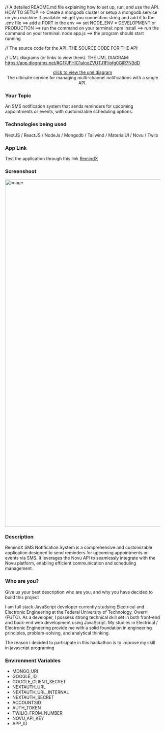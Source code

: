// A detailed README.md file explaining how to set up, run, and use the API.
HOW TO SETUP
==> Create a mongodb cluster or setup a mongodb service on you machine if available
==> get you connection string and add it to the .env file
==> add a PORT in the env
==> set NODE_ENV = DEVELOPMENT or PRODUCTION
==> run the command on your terminal: npm install
==> run the command on your terminal: node app.js
==> the program should start running

// The source code for the API.
THE SOURCE CODE FOR THE API:

// UML diagrams (or links to view them).
THE UML DIAGRAM: https://app.diagrams.net/#G17JFHIC1ulqoZVUTJ1Fliofg0GiR7N3dD

<div align="center">
    <a href="https://app.diagrams.net/#G17JFHIC1ulqoZVUTJ1Fliofg0GiR7N3dD" target="_blank"> click to view the uml diagram
</a>
</div>

<div align="center">
The ultimate service for managing multi-channel notifications with a single API.
</div>

<h3>Your Topic</h3>
<p>An SMS notification system that sends reminders for upcoming appointments or events, with customizable scheduling options.</p>

<h3>Technologies being used</h3>
<p>NextJS / ReactJS / NodeJs / Mongodb / Tailwind / MaterialUI / Novu  / Twilo </p>

<h3>App Link</h3>
Test the application through this link
<a href ="https://remind-x.vercel.app/" target="_blank">RemindX</a>

<h3>Screenshoot</h3>
<img width="1128" alt="image" src="https://res.cloudinary.com/dnrqrebbt/image/upload/v1685244055/home_z4atuj.png">

<h3>Description</h3>
<p>RemindX SMS Notification System is a comprehensive and customizable application designed to send reminders for upcoming appointments or events via SMS. It leverages the Novu API to seamlessly integrate with the Novu platform, enabling efficient communication and scheduling management.</p>

<h3>Who are you?</h3>
<p>Give us your best description who are you, and why you have decided to build this project</p>
<p>
I am full stack JavaScript developer currently studying Electrical and Electronic Engineering at the Federal University of Technology, Owerri (FUTO). As a developer, I possess strong technical skill set in both front-end and back-end web development using JavaScript. My studies in Electrical / Electronic Engineering provide me with a solid foundation in engineering principles, problem-solving, and analytical thinking.
</p>

<p>
The reason i decided to participate in this hackathon is to improve my skill in javascript programing
</p>
<p>
<h3> Environment Variables </h3>
<ul>
    <li>MONGO_URI</li>
    <li>GOOGLE_ID</li>
    <li>GOOGLE_CLIENT_SECRET</li>
    <li>NEXTAUTH_URL</li>
    <li>NEXTAUTH_URL_INTERNAL</li>
    <li>NEXTAUTH_SECRET</li>
    <li>ACCOUNTSID</li>
    <li>AUTH_TOKEN</li>
    <li>TWILIO_FROM_NUMBER</li>
    <li>NOVU_API_KEY</li>
    <li>APP_ID</li>
</ul>

</p>
